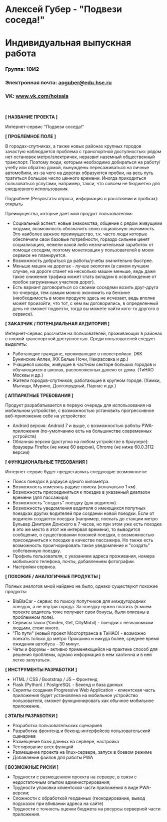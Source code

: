 # Алексей Губер - "Подвези соседа!"
# Индивидуальная выпускная работа


### Группа: 10И2
### Электронная почта: aoguber@edu.hse.ru
### VK: www.vk.com/hoisala

<br/>

**[ НАЗВАНИЕ ПРОЕКТА ]**

Интернет-сервис "Подвези соседа!"


**[ ПРОБЛЕМНОЕ ПОЛЕ ]**

В городах-спутниках, а также новых районах крупных городов зачастую наблюдается проблема с транспортной доступностью:
рядом нет остановок метро/электричек, неразвит наземный общественный транспорт. Поэтому люди, которым необходимо добираться на работу/учебу или обратно домой, вынуждены пересаживаться на личные автомобили, из-за чего на дорогах образуются пробки, на весь путь тратиться большое число ценного времени. Иногда приходиться пользоваться услугами, например, такси, что совсем не бюджетно для ежедневного использования. 

Подробнее (Результаты опроса, информация о расстоянии и пробках): [открыть](stat.md)


Преимущества, которые дает мой продукт пользователям:
* Социальный аспект: новые знакомства, общение с рядом живущими людьми, возможность обозначить свою социальную значимость. Это наиболее важное преимущество, т.к. часто люди которые обеспечили свои базовые потребности, гораздо сильнее ценят социализацию, нежели какой либо незначительный заработок от помощи соседям, поэтому монетизация у пользователей в моем сервисе не планируется.
* Возможность добраться до работы/учебы значительно быстрее. 
* Меньше машин на дорогах - лучше экология (в самом лучшем случае, на дороге станет на несколько машин меньше, ведь даже такое снижение трафика может стать вкладом в освобождение от пробок загруженных участков дорог).
* Есть вариант договориться со своими соседями возить друг-друга по-очереди, тем самым можно экономить на бензине (необходимость в моем продукте здесь не исчезает, ведь вполне может произойти, что тот, с кем вы договорились, в определенный день не сможет подвезти, тогда вы можете найти кого-то другого в сервисе).

**[ ЗАКАЗЧИК / ПОТЕНЦИАЛЬНАЯ АУДИТОРИЯ ]**

Интернет-сервис рассчитан на пользователей, проживающих в районах с плохой транспортной доступностью.
Среди пользователей следует выделить:

* Работающие граждане, проживающие в новостройках. (ЖК Бунинские Аллеи, ЖК Белые Ночи, Некрасовка и др.)
* Учащиеся школы, живущие в частном секторе больших городов и обучающихся в школах, расположенных далеко от дома. (ТиНАО Москвы и др.)
* Жители городов-спутников, работающие в крупном городе. (Химки, Мытищи, Мурино, Долгопрудный, Парнас и др.)

**[ АППАРАТНЫЕ ТРЕБОВАНИЯ ]** 

Продукт разрабатывается в первую очередь для использования на мобильном устройстве, с возможностью установить прогрессивное веб-приложение себе на устройство:

* Android версия: Android 7 и выше, с возможностью работы PWA-приложения (по-умолчанию есть на большинстве современных устройств) 
* Облачная версия (доступна на любом устройстве в браузере): браузеры Firefox (не ниже 60 версии), Chrome (не ниже 60.0.3112 версии)


**[ ФУНКЦИОНАЛЬНЫЕ ТРЕБОВАНИЯ ]**

Интернет-сервис будет предоставлять следующие возможности:
* Поиск поездок в радиусе одного километра.
* Возможность изменять радиус поиска (изначально 1 км).
* Возможность присоединиться к поездке в указанный диапазон времени (для пассажира)
* Возможность "создать" поездку (для водителя).
* Возможность уведомления водителя о имеющихся попутных поездках других водителей при создании новой поездки. Если от водителя создается поездка (например, поехать до станции метро Бульвар Дмитрия Донского в 7 часов, но при этом уже есть поездка в это же место в этот же интервал времени), то выводится сообщение, о существовании похожей поездки, с возможностью присоединиться к поездке в качестве пассажира. Но также есть возможность проигнорировать такое уведомление и "создать" собственную поездку.
* Профиль пользователя, с указанием адреса проживания, номера мобильного телефона, почты, добавлением фотографии.
* Настройки сервиса.

**[ ПОХОЖИЕ / АНАЛОГИЧНЫЕ ПРОДУКТЫ ]**

Полных аналогов мной найдено не было, однако существуют похожие продукты:
* BlaBlaCar - сервис по поиску попутчиков для <i>междугородних</i> поездок, а не внутри города. За поездку нужно платить (в моем проекте водитель тоже получает свои бонусы, были описаны в проблемном поле).
* Сервисы такси (Yandex, Get, CityMobil) - поездки с незнакомыми людьми, стоят много.
* "По пути" (новый проект Мосгортранса в ТиНАО) - возможно поехать только до метро Прокшино и никуда более, среднее время ожидания автобуса - 30 минут.
* Чаты и форумы - активно применяющийся на практике способ для решения проблемы, однако информация в нем хаотична и в ней легко запутаться.

**[ ИНСТРУМЕНТЫ РАЗРАБОТКИ ]**

*    HTML / CSS / Bootstrap / JS – Фронтенд
*   Flask (Python) / PostgreSQL - Бекенд и база данных
*   Скрипты создания Progressive Web Application -  клиентская часть приложения будет установлена на мобильное устройство пользователя, сможет функционировать как обычное мобильное приложение. 

**[ ЭТАПЫ РАЗРАБОТКИ ]**

*   Разработка пользовательских сценариев
*   Разработка фронтенд и бекенд-интерфейсов пользовательский сценариев
*   Размещение базы данных на сервере, настройка
*   Тестирование всех функций
*   Размещение проекта на linux-сервере, запуск в боевом режиме
*   Добавление файлов для работы PWA


**[ ВОЗМОЖНЫЕ РИСКИ ]**

* Трудности с размещением проекта на сервере, в связи с недостаточным опытом администрирования;
* Трудности упаковки клиентской части приложения в виде PWA-версии;
* Сложности с обработкой геоданных (геокодирование, вывод подсказок при вбивании адреса на сайте)
* Трудности с точность оценки бюджета на ресурсы серверной части приложения.
